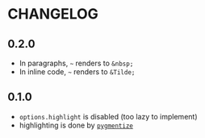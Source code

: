 # CHANGELOG

## 0.2.0

- In paragraphs, `~` renders to `&nbsp;`
- In inline code, `~` renders to `&Tilde;`

## 0.1.0

- `options.highlight` is disabled (too lazy to implement)
- highlighting is done by [`pygmentize`](http://pygments.org)
